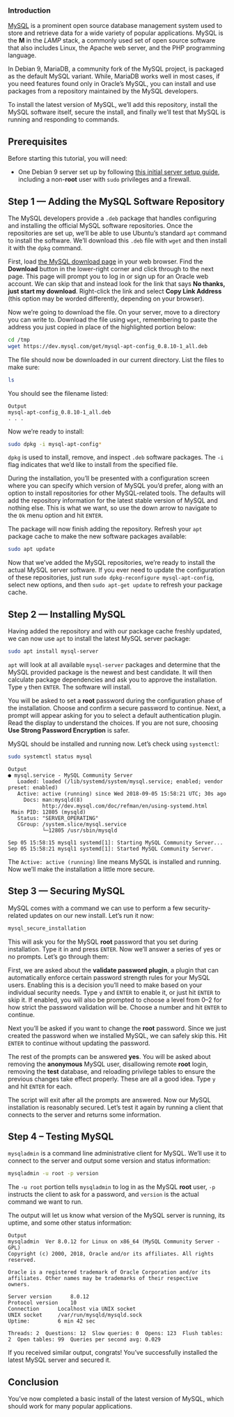 ### Introduction

[MySQL](https://www.mysql.com/) is a prominent open source database management system used to store and retrieve data for a wide variety of popular applications. MySQL is the **M** in the _LAMP_ stack, a commonly used set of open source software that also includes Linux, the Apache web server, and the PHP programming language.

In Debian 9, MariaDB, a community fork of the MySQL project, is packaged as the default MySQL variant. While, MariaDB works well in most cases, if you need features found only in Oracle’s MySQL, you can install and use packages from a repository maintained by the MySQL developers.

To install the latest version of MySQL, we’ll add this repository, install the MySQL software itself, secure the install, and finally we’ll test that MySQL is running and responding to commands.

## Prerequisites

Before starting this tutorial, you will need:

*   One Debian 9 server set up by following [this initial server setup guide](https://www.digitalocean.com/community/tutorials/initial-server-setup-with-debian-9), including a non-**root** user with `sudo` privileges and a firewall.

## Step 1 — Adding the MySQL Software Repository

The MySQL developers provide a `.deb` package that handles configuring and installing the official MySQL software repositories. Once the repositories are set up, we’ll be able to use Ubuntu’s standard `apt` command to install the software. We’ll download this `.deb` file with `wget` and then install it with the `dpkg` command.

First, load [the MySQL download page](https://dev.mysql.com/downloads/repo/apt/) in your web browser. Find the **Download** button in the lower-right corner and click through to the next page. This page will prompt you to log in or sign up for an Oracle web account. We can skip that and instead look for the link that says **No thanks, just start my download**. Right-click the link and select **Copy Link Address** (this option may be worded differently, depending on your browser).

Now we’re going to download the file. On your server, move to a directory you can write to. Download the file using `wget`, remembering to paste the address you just copied in place of the highlighted portion below:

```bash
cd /tmp
wget https://dev.mysql.com/get/mysql-apt-config_0.8.10-1_all.deb

```

The file should now be downloaded in our current directory. List the files to make sure:

```bash
ls

```

You should see the filename listed:

```
Output
mysql-apt-config_0.8.10-1_all.deb
. . .
```

Now we’re ready to install:

```bash
sudo dpkg -i mysql-apt-config*

```

`dpkg` is used to install, remove, and inspect `.deb` software packages. The `-i` flag indicates that we’d like to install from the specified file.

During the installation, you’ll be presented with a configuration screen where you can specify which version of MySQL you’d prefer, along with an option to install repositories for other MySQL-related tools. The defaults will add the repository information for the latest stable version of MySQL and nothing else. This is what we want, so use the down arrow to navigate to the `Ok` menu option and hit `ENTER`.

The package will now finish adding the repository. Refresh your `apt` package cache to make the new software packages available:

```bash
sudo apt update

```

Now that we’ve added the MySQL repositories, we’re ready to install the actual MySQL server software. If you ever need to update the configuration of these repositories, just run `sudo dpkg-reconfigure mysql-apt-config`, select new options, and then `sudo apt-get update` to refresh your package cache.

## Step 2 — Installing MySQL

Having added the repository and with our package cache freshly updated, we can now use `apt` to install the latest MySQL server package:

```bash
sudo apt install mysql-server

```

`apt` will look at all available `mysql-server` packages and determine that the MySQL provided package is the newest and best candidate. It will then calculate package dependencies and ask you to approve the installation. Type `y` then `ENTER`. The software will install.

You will be asked to set a **root** password during the configuration phase of the installation. Choose and confirm a secure password to continue. Next, a prompt will appear asking for you to select a default authentication plugin. Read the display to understand the choices. If you are not sure, choosing **Use Strong Password Encryption** is safer.

MySQL should be installed and running now. Let’s check using `systemctl`:

```bash
sudo systemctl status mysql

```

```
Output
● mysql.service - MySQL Community Server
   Loaded: loaded (/lib/systemd/system/mysql.service; enabled; vendor preset: enabled)
   Active: active (running) since Wed 2018-09-05 15:58:21 UTC; 30s ago
     Docs: man:mysqld(8)
           http://dev.mysql.com/doc/refman/en/using-systemd.html
 Main PID: 12805 (mysqld)
   Status: "SERVER_OPERATING"
   CGroup: /system.slice/mysql.service
           └─12805 /usr/sbin/mysqld

Sep 05 15:58:15 mysql1 systemd[1]: Starting MySQL Community Server...
Sep 05 15:58:21 mysql1 systemd[1]: Started MySQL Community Server.
```

The `Active: active (running)` line means MySQL is installed and running. Now we’ll make the installation a little more secure.

## Step 3 — Securing MySQL

MySQL comes with a command we can use to perform a few security-related updates on our new install. Let’s run it now:

```bash
mysql_secure_installation

```

This will ask you for the MySQL **root** password that you set during installation. Type it in and press `ENTER`. Now we’ll answer a series of yes or no prompts. Let’s go through them:

First, we are asked about the **validate password plugin**, a plugin that can automatically enforce certain password strength rules for your MySQL users. Enabling this is a decision you’ll need to make based on your individual security needs. Type `y` and `ENTER` to enable it, or just hit `ENTER` to skip it. If enabled, you will also be prompted to choose a level from 0–2 for how strict the password validation will be. Choose a number and hit `ENTER` to continue.

Next you’ll be asked if you want to change the **root** password. Since we just created the password when we installed MySQL, we can safely skip this. Hit `ENTER` to continue without updating the password.

The rest of the prompts can be answered **yes**. You will be asked about removing the **anonymous** MySQL user, disallowing remote **root** login, removing the **test** database, and reloading privilege tables to ensure the previous changes take effect properly. These are all a good idea. Type `y` and hit `ENTER` for each.

The script will exit after all the prompts are answered. Now our MySQL installation is reasonably secured. Let’s test it again by running a client that connects to the server and returns some information.

## Step 4 – Testing MySQL

`mysqladmin` is a command line administrative client for MySQL. We’ll use it to connect to the server and output some version and status information:

```bash
mysqladmin -u root -p version

```

The `-u root` portion tells `mysqladmin` to log in as the MySQL **root** user, `-p` instructs the client to ask for a password, and `version` is the actual command we want to run.

The output will let us know what version of the MySQL server is running, its uptime, and some other status information:

```
Output
mysqladmin  Ver 8.0.12 for Linux on x86_64 (MySQL Community Server - GPL)
Copyright (c) 2000, 2018, Oracle and/or its affiliates. All rights reserved.

Oracle is a registered trademark of Oracle Corporation and/or its
affiliates. Other names may be trademarks of their respective
owners.

Server version		8.0.12
Protocol version	10
Connection		Localhost via UNIX socket
UNIX socket		/var/run/mysqld/mysqld.sock
Uptime:			6 min 42 sec

Threads: 2  Questions: 12  Slow queries: 0  Opens: 123  Flush tables: 2  Open tables: 99  Queries per second avg: 0.029
```

If you received similar output, congrats! You’ve successfully installed the latest MySQL server and secured it.

## Conclusion

You’ve now completed a basic install of the latest version of MySQL, which should work for many popular applications.
